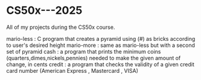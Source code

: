 # CS50x---2025
All of my projects during the CS50x course.

mario-less : C program that creates a pyramid using (#) as bricks according to user's desired height
mario-more : same as mario-less but with a second set of pyramid
cash : a program that prints the minimum coins (quarters,dimes,nickels,pennies) needed to make the given amount of change, in cents
credit :  a program that checks the validity of a given credit card number (American Express , Mastercard , VISA)
